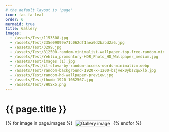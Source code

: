 ```yaml
---
# the default layout is 'page'
icon: fas fa-leaf
order: 6
mermaid: true
title: Gallery
images:
  - /assets/Test/1153508.jpg
  - /assets/Test/235e09099e71c062df1aea0d2babd2a6.jpg
  - /assets/Test/3299.jpg
  - /assets/Test/812500-random-minimalist-wallpaper-top-free-random-minimalist-background.jpg
  - /assets/Test/Yehliu_promontory-HDR_Photo_HD_Wallpaper_medium.jpg
  - /assets/Test/images (1).jpg
  - /assets/Test/it-slova-by-random-access-words-minimalizm.webp
  - /assets/Test/random-background-1920-x-1200-bzjvex0ybs2qwxlb.jpg
  - /assets/Test/random-hd-wallpaper-preview.jpg
  - /assets/Test/thumb-1920-1082567.jpg
  - /assets/Test/vHUSx5.png
---
```


<h1>{{ page.title }}</h1>

<div class="gallery">
  {% for image in page.images %}
    <div class="gallery-item">
      <img src="{{ image }}" alt="Gallery image">
    </div>
  {% endfor %}
</div>

<style>
.gallery {
  display: flex;
  flex-wrap: wrap;
  gap: 10px;
}
.gallery-item img {
  max-width: 100%;
  height: auto;
  border: 1px solid #ccc;
}
</style>
